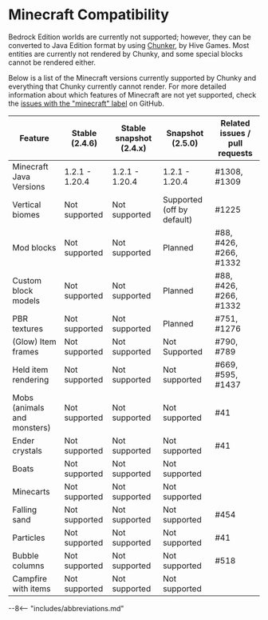 # Minecraft Compatibility

Bedrock Edition worlds are currently not supported; however, they can be converted to Java Edition format by using <a href="https://chunker.app/" target="_blank">Chunker</a>, by Hive Games. Most entities are currently not rendered by Chunky, and some special blocks cannot be rendered either.

Below is a list of the Minecraft versions currently supported by Chunky and everything that Chunky currently cannot render. For more detailed information about which features of Minecraft are not yet supported, check the <a href="https://github.com/chunky-dev/chunky/issues?q=is%3Aissue+is%3Aopen+label%3Aminecraft" target="_blank">issues with the "minecraft" label</a> on GitHub.

| Feature                     | Stable (2.4.6) | Stable snapshot (2.4.x) | Snapshot (2.5.0)           | Related issues / pull requests |
| --------------------------- | -------------- | ----------------------- | -------------------------- | ------------------------------ |
| Minecraft Java Versions     | 1.2.1 - 1.20.4 | 1.2.1 - 1.20.4          | 1.2.1 - 1.20.4             | #1308, #1309                   |
| Vertical biomes             | Not supported  | Not supported           | Supported (off by default) | #1225                          |
| Mod blocks                  | Not supported  | Not supported           | Planned                    | #88, #426, #266, #1332         |
| Custom block models         | Not supported  | Not supported           | Planned                    | #88, #426, #266, #1332         |
| PBR textures                | Not supported  | Not supported           | Planned                    | #751, #1276                    |
| (Glow) Item frames          | Not supported  | Not supported           | Not Supported              | #790, #789                     |
| Held item rendering         | Not supported  | Not supported           | Not supported              | #669, #595, #1437              |
| Mobs (animals and monsters) | Not supported  | Not supported           | Not supported              | #41                            |
| Ender crystals              | Not supported  | Not supported           | Not supported              | #41                            |
| Boats                       | Not supported  | Not supported           | Not supported              |                                |
| Minecarts                   | Not supported  | Not supported           | Not supported              |                                |
| Falling sand                | Not supported  | Not supported           | Not supported              | #454                           |
| Particles                   | Not supported  | Not supported           | Not supported              | #41                            |
| Bubble columns              | Not supported  | Not supported           | Not supported              | #518                           |
| Campfire with items         | Not supported  | Not supported           | Not supported              |                                |

--8<-- "includes/abbreviations.md"
